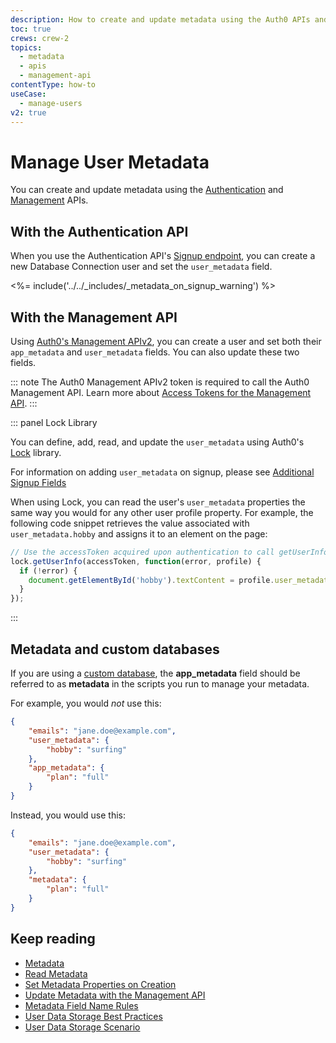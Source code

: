 ```yaml
---
description: How to create and update metadata using the Auth0 APIs and Lock and how to work with custom databases.
toc: true
crews: crew-2
topics:
  - metadata
  - apis
  - management-api
contentType: how-to
useCase:
  - manage-users
v2: true
---
```


# Manage User Metadata

You can create and update metadata using the [Authentication](/api/authentication) and [Management](/api/management/v2) APIs.

## With the Authentication API

When you use the Authentication API's [Signup endpoint](/api/authentication?shell#signup), you can create a new Database Connection user and set the `user_metadata` field.

<%= include('../../_includes/_metadata_on_signup_warning') %>

## With the Management API

Using [Auth0's Management APIv2](/api/management/v2), you can create a user and set both their `app_metadata` and `user_metadata` fields. You can also update these two fields.

::: note
The Auth0 Management APIv2 token is required to call the Auth0 Management API. Learn more about [Access Tokens for the Management API](/api/management/v2/tokens).
:::

::: panel Lock Library

You can define, add, read, and update the `user_metadata` using Auth0's [Lock](/libraries/lock) library. 

For information on adding `user_metadata` on signup, please see [Additional Signup Fields](/libraries/lock/v10/customization#additionalsignupfields-array-)

When using Lock, you can read the user's `user_metadata` properties the same way you would for any other user profile property. For example, the following code snippet retrieves the value associated with `user_metadata.hobby` and assigns it to an element on the page:

```js
// Use the accessToken acquired upon authentication to call getUserInfo
lock.getUserInfo(accessToken, function(error, profile) {
  if (!error) {
    document.getElementById('hobby').textContent = profile.user_metadata.hobby;
  }
});
```
:::

## Metadata and custom databases

If you are using a [custom database](/connections/database#using-your-own-user-store), the **app_metadata** field should be referred to as **metadata** in the scripts you run to manage your metadata.

For example, you would *not* use this:

```json
{
    "emails": "jane.doe@example.com",
    "user_metadata": {
        "hobby": "surfing"
    },
    "app_metadata": {
        "plan": "full"
    }
}
```

Instead, you would use this:

```json
{
    "emails": "jane.doe@example.com",
    "user_metadata": {
        "hobby": "surfing"
    },
    "metadata": {
        "plan": "full"
    }
}
```

## Keep reading

* [Metadata](/users/concepts/overview-user-metadata)
* [Read Metadata](/users/guides/read-metadata)
* [Set Metadata Properties on Creation](/users/guides/set-metadata-properties-on-creation)
* [Update Metadata with the Management API](/users/guides/update-metadata-properties-with-management-api)
* [Metadata Field Name Rules](/users/references/metadata-field-name-rules)
* [User Data Storage Best Practices](/best-practices/user-data-storage-best-practices)
* [User Data Storage Scenario](/users/references/user-data-storage-scenario)
